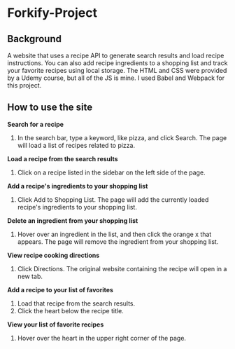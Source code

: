 # Forkify-Project
## Background
A website that uses a recipe API to generate search results and load recipe instructions. You can also add recipe ingredients to a shopping list and track your favorite recipes using local storage. The HTML and CSS were provided by a Udemy course, but all of the JS is mine. I used Babel and Webpack for this project.

## How to use the site
<b>Search for a recipe</b>
1. In the search bar, type a keyword, like pizza, and click Search. The page will load a list of recipes related to pizza.

<b>Load a recipe from the search results</b>
1. Click on a recipe listed in the sidebar on the left side of the page.

<b>Add a recipe's ingredients to your shopping list</b>
1. Click Add to Shopping List. The page will add the currently loaded recipe's ingredients to your shopping list.

<b>Delete an ingredient from your shopping list</b>
1. Hover over an ingredient in the list, and then click the orange x that appears. The page will remove the ingredient from your shopping list.

<b>View recipe cooking directions</b>
1. Click Directions. The original website containing the recipe will open in a new tab.

<b>Add a recipe to your list of favorites</b>
1. Load that recipe from the search results.
2. Click the heart below the recipe title.

<b>View your list of favorite recipes</b>
1. Hover over the heart in the upper right corner of the page.
